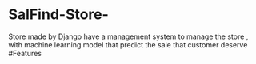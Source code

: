 # SalFind-Store-
Store made by Django have a management system to manage the store , with machine learning model that predict the sale that customer deserve
#Features
